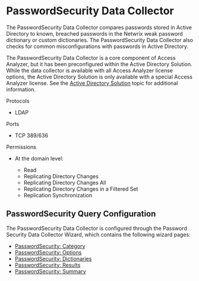 # PasswordSecurity Data Collector

The PasswordSecurity Data Collector compares passwords stored in Active Directory to known, breached
passwords in the Netwrix weak password dictionary or custom dictionaries. The PasswordSecurity Data
Collector also checks for common misconfigurations with passwords in Active Directory.

The PasswordSecurity Data Collector is a core component of Access Analyzer, but it has been
preconfigured within the Active Directory Solution. While the data collector is available with all
Access Analyzer license options, the Active Directory Solution is only available with a special
Access Analyzer license. See the
[Active Directory Solution](/docs/accessanalyzer/12.0/solutions/activedirectory/overview.md) topic for additional
information.

Protocols

- LDAP

Ports

- TCP 389/636

Permissions

- At the domain level:

    - Read
    - Replicating Directory Changes
    - Replicating Directory Changes All
    - Replicating Directory Changes in a Filtered Set
    - Replication Synchronization

## PasswordSecurity Query Configuration

The PasswordSecurity Data Collector is configured through the Password Security Data Collector
Wizard, which contains the following wizard pages:

- [PasswordSecurity: Category](/docs/accessanalyzer/12.0/admin/datacollector/passwordsecurity/category.md)
- [PasswordSecurity: Options](/docs/accessanalyzer/12.0/admin/datacollector/passwordsecurity/options.md)
- [PasswordSecurity: Dictionaries](/docs/accessanalyzer/12.0/admin/datacollector/passwordsecurity/dictionaries.md)
- [PasswordSecurity: Results](/docs/accessanalyzer/12.0/admin/datacollector/passwordsecurity/results.md)
- [PasswordSecurity: Summary](/docs/accessanalyzer/12.0/admin/datacollector/passwordsecurity/summary.md)
